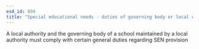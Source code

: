 ```yaml
---
esd_id: 804
title: "Special educational needs - duties of governing body or local education authority"
---
```


A local authority and the governing body of a school maintained by a local authority must comply with certain general duties regarding SEN provision

